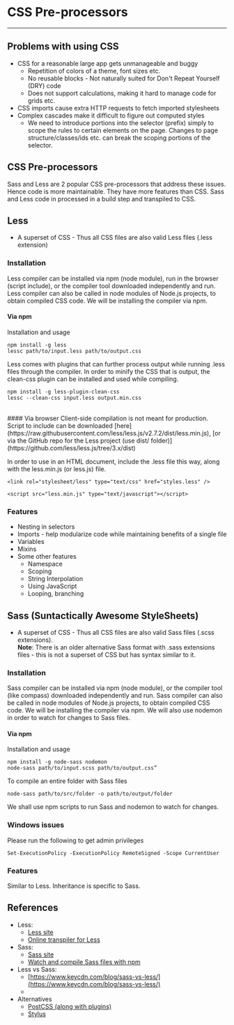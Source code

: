 # CSS Pre-processors
---

## Problems with using CSS
- CSS for a reasonable large app gets unmanageable and buggy
    - Repetition of colors of a theme, font sizes etc.
    - No reusable blocks - Not naturally suited for Don't Repeat Yourself (DRY) code 
    - Does not support calculations, making it hard to manage code for grids etc.
- CSS imports cause extra HTTP requests to fetch imported stylesheets
- Complex cascades make it difficult to figure out computed styles
    - We need to introduce portions into the selector (prefix) simply to scope the rules to certain elements on the page. Changes to page structure/classes/ids etc. can break the scoping portions of the selector.

## CSS Pre-processors
Sass and Less are 2 popular CSS pre-processors that address these issues. Hence code is more maintainable. They have more features than  CSS. Sass and Less code in processed in a build step and transpiled to CSS.

## Less
- A superset of CSS - Thus all CSS files are also valid Less files (.less extension)

### Installation
Less compiler can be installed via npm (node module), run in the browser (script include), or the compiler tool downloaded independently and run. Less compiler can also be called in node modules of Node.js projects, to obtain compiled CSS code. We will be installing the compiler via npm.

#### Via npm
Installation and usage
```
npm install -g less
lessc path/to/input.less path/to/output.css
```
Less comes with plugins that can further process output while running .less files through the compiler. In order to minify the CSS that is output, the clean-css plugin can be installed and used while compiling.
```
npm install -g less-plugin-clean-css
lessc --clean-css input.less output.min.css
```
<br />
#### Via browser
Client-side compilation is not meant for production.  
Script to include can be downloaded [here](https://raw.githubusercontent.com/less/less.js/v2.7.2/dist/less.min.js), [or via the GitHub repo for the Less project (use dist/ folder)](https://github.com/less/less.js/tree/3.x/dist)

In order to use in an HTML document, include the .less file this way, along with the less.min.js (or less.js) file.
```
<link rel="stylesheet/less" type="text/css" href="styles.less" />
```
```
<script src="less.min.js" type="text/javascript"></script>
```

### Features
- Nesting in selectors
- Imports - help modularize code while maintaining benefits of a single file
- Variables
- Mixins
- Some other features
    - Namespace
    - Scoping
    - String Interpolation
    - Using JavaScript
    - Looping, branching

## Sass (Suntactically Awesome StyleSheets)
- A superset of CSS - Thus all CSS files are also valid Sass files (.scss extensions).  
__Note__: There is an older alternative Sass format with .sass extensions files - this is not a superset of CSS but has syntax similar to it.

### Installation
Sass compiler can be installed via npm (node module), or the compiler tool (like compass) downloaded independently and run. Sass compiler can also be called in node modules of Node.js projects, to obtain compiled CSS code. We will be installing the compiler via npm. We will also use nodemon in order to watch for changes to Sass files.
#### Via npm
Installation and usage
```
npm install -g node-sass nodemon
node-sass path/to/input.scss path/to/output.css”
```
To compile an entire folder with Sass files
```
node-sass path/to/src/folder -o path/to/output/folder
```
We shall use npm scripts to run Sass and nodemon to watch for changes.

### Windows issues
Please run the following to get admin privileges
```
Set-ExecutionPolicy -ExecutionPolicy RemoteSigned -Scope CurrentUser
```

### Features
Similar to Less. Inheritance is specific to Sass.

## References
- Less:
    * [Less site](http://lesscss.org/)
    * [Online transpiler for Less](http://less2css.org/)
- Sass:
    * [Sass site](http://sass-lang.com/)
    * [Watch and compile Sass files with npm](https://medium.com/@brianhan/watch-compile-your-sass-with-npm-9ba2b878415b)
- Less vs Sass:
    * [https://www.keycdn.com/blog/sass-vs-less/](https://www.keycdn.com/blog/sass-vs-less/)
    *
- Alternatives
    * [PostCSS (along with plugins)](http://postcss.org/) 
    * [Stylus](http://stylus-lang.com/)

